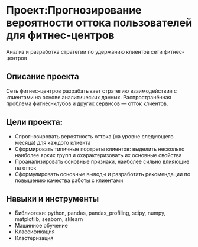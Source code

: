 # Проект:Прогнозирование вероятности оттока пользователей для фитнес-центров
Анализ и разработка стратегии по удержанию клиентов сети фитнес-центров 


## Описание проекта
Сеть фитнес-центров  разрабатывает стратегию взаимодействия с клиентами на основе аналитических данных. Распространённая проблема фитнес-клубов и других сервисов — отток клиентов.
## Цели проекта:

- Cпрогнозировать вероятность оттока (на уровне следующего месяца) для каждого клиента
- Сформировать типичные портреты клиентов: выделить несколько наиболее ярких групп и охарактеризовать их основные свойства
- Проанализировать основные признаки, наиболее сильно влияющие на отток
- Сформулировать основные выводы и разработать рекомендации по повышению качества работы с клиентами

## Навыки и инструменты
- Библиотеки: python, pandas, pandas_profiling, scipy, numpy, matplotlib, seaborn, sklearn
- Машинное обучение
- Классификация
- Кластеризация


